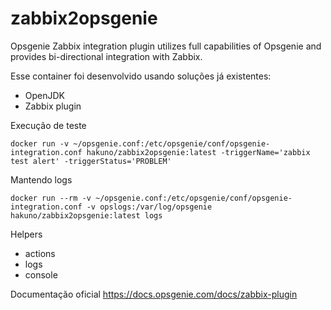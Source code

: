# zabbix2opsgenie
Opsgenie Zabbix integration plugin utilizes full capabilities of Opsgenie and provides bi-directional integration with Zabbix.

Esse container foi desenvolvido usando soluções já existentes:
* OpenJDK
* Zabbix plugin

Execução de teste
```
docker run -v ~/opsgenie.conf:/etc/opsgenie/conf/opsgenie-integration.conf hakuno/zabbix2opsgenie:latest -triggerName='zabbix test alert' -triggerStatus='PROBLEM'
```

Mantendo logs
```
docker run --rm -v ~/opsgenie.conf:/etc/opsgenie/conf/opsgenie-integration.conf -v opslogs:/var/log/opsgenie hakuno/zabbix2opsgenie:latest logs
```

Helpers
* actions
* logs
* console


Documentação oficial
https://docs.opsgenie.com/docs/zabbix-plugin
